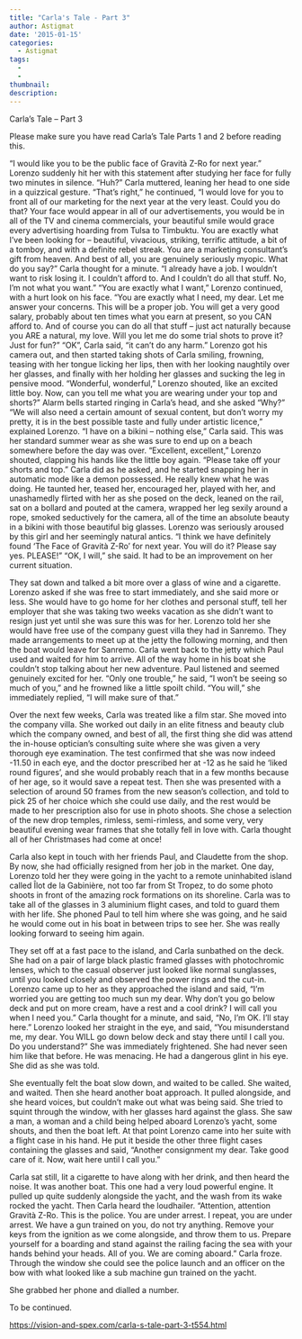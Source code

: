 ```yaml
---
title: "Carla's Tale - Part 3"
author: Astigmat
date: '2015-01-15'
categories:
  - Astigmat
tags:
  - 
  - 
thumbnail: 
description: 
---
```


Carla’s Tale – Part 3

Please make sure you have read Carla’s Tale Parts 1 and 2 before reading this.

“I would like you to be the public face of Gravità Z-Ro for next year.”  Lorenzo suddenly hit her with this statement after studying her face for fully two minutes in silence. “Huh?” Carla muttered, leaning her head to one side in a quizzical gesture. “That’s right,” he continued, “I would love for you to front all of our marketing for the next year at the very least. Could you do that? Your face would appear in all of our advertisements, you would be in all of the TV and cinema commercials, your beautiful smile would grace every advertising hoarding from Tulsa to Timbuktu. You are exactly what I’ve been looking for – beautiful, vivacious, striking, terrific attitude, a bit of a tomboy, and with a definite rebel streak. You are a marketing consultant’s gift from heaven. And best of all, you are genuinely seriously myopic. What do you say?”
Carla thought for a minute. “I already have a job. I wouldn’t want to risk losing it. I couldn’t afford to. And I couldn’t do all that stuff. No, I’m not what you want.”
“You are exactly what I want,” Lorenzo continued, with a hurt look on his face. “You are exactly what I need, my dear. Let me answer your concerns. This will be a proper job. You will get a very good salary, probably about ten times what you earn at present, so you CAN afford to. And of course you can do all that stuff – just act naturally because you ARE a natural, my love. Will you let me do some trial shots to prove it? Just for fun?”
“OK”, Carla said, “it can’t do any harm.” Lorenzo got his camera out, and then started taking shots of Carla smiling, frowning, teasing with her tongue licking her lips, then with her looking naughtily over her glasses, and finally with her holding her glasses and sucking the leg in pensive mood.
“Wonderful, wonderful,” Lorenzo shouted, like an excited little boy. Now, can you tell me what you are wearing under your top and shorts?” Alarm bells started ringing in Carla’s head, and she asked “Why?”
“We will also need a certain amount of sexual content, but don’t worry my pretty, it is in the best possible taste and fully under artistic licence,” explained Lorenzo.
“I have on a bikini – nothing else,” Carla said. This was her standard summer wear as she was sure to end up on a beach somewhere before the day was over.
“Excellent, excellent,” Lorenzo shouted, clapping his hands like the little boy again. “Please take off your shorts and top.”
Carla did as he asked, and he started snapping her in automatic mode like a demon possessed. He really knew what he was doing. He taunted her, teased her, encouraged her, played with her, and unashamedly flirted with her as she posed on the deck, leaned on the rail, sat on a bollard and pouted at the camera, wrapped her leg sexily around a rope, smoked seductively for the camera, all of the time an absolute beauty in a bikini with those beautiful big glasses. Lorenzo was seriously aroused by this girl and her seemingly natural antics. “I think we have definitely found ‘The Face of Gravità Z-Ro’ for next year. You will do it? Please say yes. PLEASE!”
“OK, I will,” she said. It had to be an improvement on her current situation.

They sat down and talked a bit more over a glass of wine and a cigarette. Lorenzo asked if she was free to start immediately, and she said more or less. She would have to go home for her clothes and personal stuff, tell her employer that she was taking two weeks vacation as she didn’t want to resign just yet until she was sure this was for her. Lorenzo told her she would have free use of the company guest villa they had in Sanremo. They made arrangements to meet up at the jetty the following morning, and then the boat would leave for Sanremo. Carla went back to the jetty which Paul used and waited for him to arrive. All of the way home in his boat she couldn’t stop talking about her new adventure. Paul listened and seemed genuinely excited for her. “Only one trouble,” he said, “I won’t be seeing so much of you,” and he frowned like a little spoilt child. “You will,” she immediately replied, “I will make sure of that.”

Over the next few weeks, Carla was treated like a film star. She moved into the company villa. She worked out daily in an elite fitness and beauty club which the company owned, and best of all, the first thing she did was attend the in-house optician’s consulting suite where she was given a very thorough eye examination. The test confirmed that she was now indeed -11.50 in each eye, and the doctor prescribed her at -12 as he said he ‘liked round figures’, and she would probably reach that in a few months because of her age, so it would save a repeat test. Then she was presented with a selection of around 50 frames from the new season’s collection, and told to pick 25 of her choice which she could use daily, and the rest would be made to her prescription also for use in photo shoots. She chose a selection of the new drop temples, rimless, semi-rimless, and some very, very beautiful evening wear frames that she totally fell in love with. Carla thought all of her Christmases had come at once!

Carla also kept in touch with her friends Paul, and Claudette from the shop. By now, she had officially resigned from her job in the market. One day, Lorenzo told her they were going in the yacht to a remote uninhabited island called Îlot de la Gabinière, not too far from St Tropez, to do some photo shoots in front of the amazing rock formations on its shoreline. Carla was to take all of the glasses in 3 aluminium flight cases, and told to guard them with her life. She phoned Paul to tell him where she was going, and he said he would come out in his boat in between trips to see her. She was really looking forward to seeing him again.

They set off at a fast pace to the island, and Carla sunbathed on the deck. She had on a pair of large black plastic framed glasses with photochromic lenses, which to the casual observer just looked like normal sunglasses, until you looked closely and observed the power rings and the cut-in. Lorenzo came up to her as they approached the island and said, “I’m worried you are getting too much sun my dear. Why don’t you go below deck and put on more cream, have a rest and a cool drink? I will call you when I need you.” Carla thought for a minute, and said, “No, I’m OK. I’ll stay here.” Lorenzo looked her straight in the eye, and said, “You misunderstand me, my dear. You WILL go down below deck and stay there until I call you. Do you understand?” She was immediately frightened. She had never seen him like that before. He was menacing. He had a dangerous glint in his eye. She did as she was told.

She eventually felt the boat slow down, and waited to be called. She waited, and waited. Then she heard another boat approach. It pulled alongside, and she heard voices, but couldn’t make out what was being said. She tried to squint through the window, with her glasses hard against the glass. She saw a man, a woman and a child being helped aboard Lorenzo’s yacht, some shouts, and then the boat left. At that point Lorenzo came into her suite with a flight case in his hand. He put it beside the other three flight cases containing the glasses and said, “Another consignment my dear. Take good care of it. Now, wait here until I call you.”

Carla sat still, lit a cigarette to have along with her drink, and then heard the noise. It was another boat. This one had a very loud powerful engine. It pulled up quite suddenly alongside the yacht, and the wash from its wake rocked the yacht. Then Carla heard the loudhailer. “Attention, attention Gravità Z-Ro. This is the police. You are under arrest. I repeat, you are under arrest. We have a gun trained on you, do not try anything. Remove your keys from the ignition as we come alongside, and throw them to us. Prepare yourself for a boarding and stand against the railing facing the sea with your hands behind your heads. All of you. We are coming aboard.” Carla froze. Through the window she could see the police launch and an officer on the bow with what looked like a sub machine gun trained on the yacht.

She grabbed her phone and dialled a number.

To be continued.

https://vision-and-spex.com/carla-s-tale-part-3-t554.html
